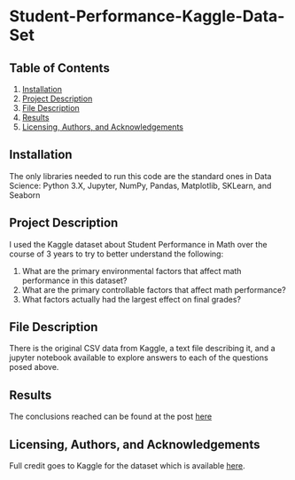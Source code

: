 # Student-Performance-Kaggle-Data-Set

## Table of Contents
1. [Installation](https://github.com/jselbaz/Student-Performance-Kaggle-Data-Set-/blob/main/README.md#Installation)
3. [Project Description](https://github.com/jselbaz/Student-Performance-Kaggle-Data-Set-/blob/main/README.md#Project-Description)
4. [File Description](https://github.com/jselbaz/Student-Performance-Kaggle-Data-Set-/blob/main/README.md#File-Description)
5. [Results](https://github.com/jselbaz/Student-Performance-Kaggle-Data-Set-/blob/main/README.md#Results)
6. [Licensing, Authors, and Acknowledgements](https://github.com/jselbaz/Student-Performance-Kaggle-Data-Set-/blob/main/README.md#Licensing,-Authors,-and-Acknowledgments)

## Installation
The only libraries needed to run this code are the standard ones in Data Science: Python 3.X, Jupyter, NumPy, Pandas, Matplotlib, SKLearn, and Seaborn

## Project Description
I used the Kaggle dataset about Student Performance in Math over the course of 3 years to try to better understand the following:
  1. What are the primary environmental factors that affect math performance in this dataset?
  2. What are the primary controllable factors that affect math performance?
  3. What factors actually had the largest effect on final grades? 

## File Description
There is the original CSV data from Kaggle, a text file describing it, and a jupyter notebook available to explore answers to each of the questions posed above.

## Results
The conclusions reached can be found at the post [here](https://jselbaz.medium.com/were-you-a-good-math-student-f156acd890ee)

## Licensing, Authors, and Acknowledgements
Full credit goes to Kaggle for the dataset which is available [here](https://www.kaggle.com/impapan/student-performance-data-set).
